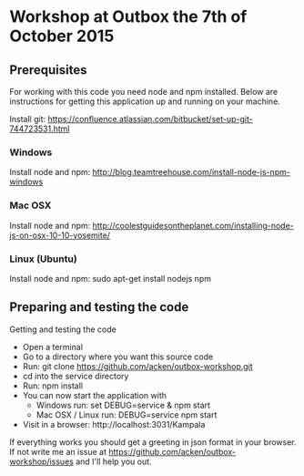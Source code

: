 # Workshop at Outbox the 7th of October 2015

## Prerequisites

For working with this code you need node and npm installed. Below are instructions for getting this application up and running on your machine.

Install git: https://confluence.atlassian.com/bitbucket/set-up-git-744723531.html

### Windows
Install node and npm: http://blog.teamtreehouse.com/install-node-js-npm-windows

### Mac OSX
Install node and npm: http://coolestguidesontheplanet.com/installing-node-js-on-osx-10-10-yosemite/

### Linux (Ubuntu)
Install node and npm: sudo apt-get install nodejs npm

## Preparing and testing the code

Getting and testing the code
* Open a terminal
* Go to a directory where you want this source code
* Run: git clone https://github.com/acken/outbox-workshop.git
* cd into the service directory
* Run: npm install
* You can now start the application with
    * Windows run: set DEBUG=service & npm start
    * Mac OSX / Linux run: DEBUG=service npm start
* Visit in a browser: http://localhost:3031/Kampala

If everything works you should get a greeting in json format in your browser. If not write me an issue at https://github.com/acken/outbox-workshop/issues and I'll help you out.
